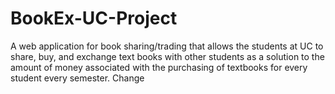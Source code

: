 # BookEx-UC-Project
A web application for book sharing/trading that allows the students at UC to share, buy, and exchange text books with other students as a solution to the amount of money associated with the purchasing of textbooks for every student every semester.
Change
